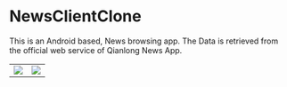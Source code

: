 # NewsClientClone
This is an Android based, News browsing app. The Data is retrieved from the official web service of Qianlong News App. 

<table>
  <tr>
    <td><img src="https://cloud.githubusercontent.com/assets/8778657/5658935/1a189782-975e-11e4-8914-eea9ce050d89.png" /></td>
    <td><img src="https://cloud.githubusercontent.com/assets/8778657/5658936/1a1a1ddc-975e-11e4-916f-9e58fa1866c1.png" /></td>
  </tr>
</table>

